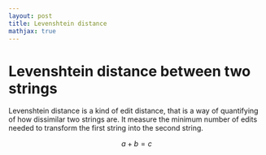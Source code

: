 ```yaml
---
layout: post
title: Levenshtein distance
mathjax: true
---
```


Levenshtein distance between two strings
=====================

Levenshtein distance is a kind of edit distance, that is a way of quantifying of how dissimilar two strings are. It measure the minimum number of edits needed to transform the first string into the second string.

$$
  a +b = c
$$
